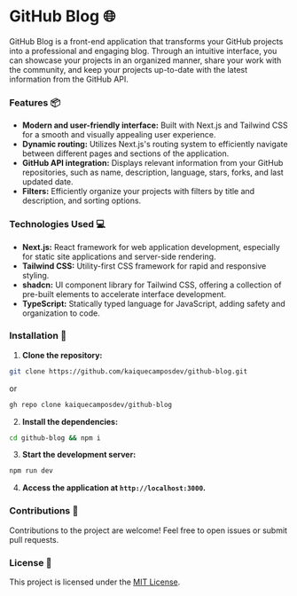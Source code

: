 # GitHub Blog 🌐
GitHub Blog is a front-end application that transforms your GitHub projects into a professional and engaging blog. Through an intuitive interface, you can showcase your projects in an organized manner, share your work with the community, and keep your projects up-to-date with the latest information from the GitHub API.
### Features 📦
- **Modern and user-friendly interface:** Built with Next.js and Tailwind CSS for a smooth and visually appealing user experience.
- **Dynamic routing:** Utilizes Next.js's routing system to efficiently navigate between different pages and sections of the application.
- **GitHub API integration:** Displays relevant information from your GitHub repositories, such as name, description, language, stars, forks, and last updated date.
- **Filters:** Efficiently organize your projects with filters by title and description, and sorting options.
### Technologies Used 💻
- **Next.js:** React framework for web application development, especially for static site applications and server-side rendering.
- **Tailwind CSS:** Utility-first CSS framework for rapid and responsive styling.
- **shadcn:** UI component library for Tailwind CSS, offering a collection of pre-built elements to accelerate interface development.
- **TypeScript:** Statically typed language for JavaScript, adding safety and organization to code.
### Installation 🚀
1. **Clone the repository:**
```bash
git clone https://github.com/kaiquecamposdev/github-blog.git
```
or
```bash
gh repo clone kaiquecamposdev/github-blog
```
2. **Install the dependencies:**
```bash
cd github-blog && npm i
```
3. **Start the development server:**
```bash
npm run dev
```
4. **Access the application at `http://localhost:3000`.** 
### Contributions 🤝
Contributions to the project are welcome! Feel free to open issues or submit pull requests.
### License 📝
This project is licensed under the [MIT License](./LICENSE).
